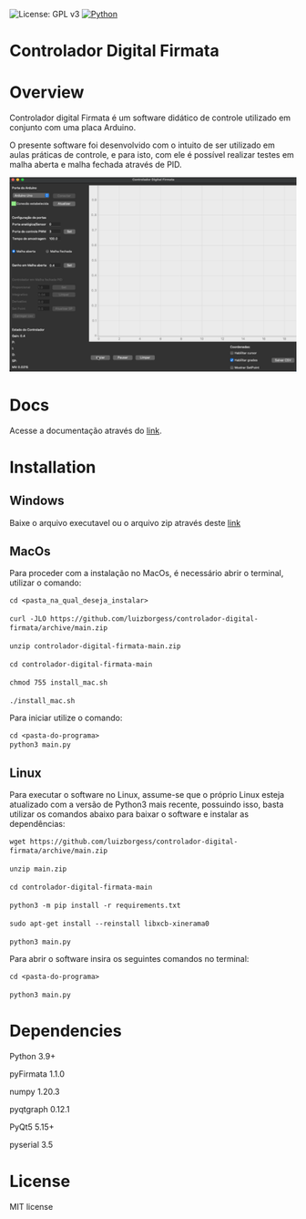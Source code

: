 ![License: GPL v3](https://img.shields.io/github/license/luizborgess/controlador-digital-firmata)
[![Python](https://img.shields.io/badge/python-3.7-blue.svg)](https://www.python.org/downloads/release/python-370/)


# Controlador Digital Firmata
 

# Overview

 Controlador digital Firmata é um software didático de controle utilizado em conjunto com uma placa Arduino. 
 
 O presente software foi desenvolvido com o intuito de ser utilizado em aulas práticas de controle, e para isto, com ele é possível realizar testes em malha aberta e malha fechada através de PID.

![](Images/4.gif)

# Docs

Acesse a documentação através do [link](https://luizborgess.github.io/controlador-digital-firmata/).

# Installation

## Windows 

Baixe o arquivo executavel ou o arquivo zip através deste [link](https://github.com/luizborgess/controlador-digital-firmata/releases)

## MacOs

Para proceder com a instalação no MacOs, é necessário abrir o terminal, utilizar o comando:
```
cd <pasta_na_qual_deseja_instalar>

curl -JLO https://github.com/luizborgess/controlador-digital-firmata/archive/main.zip

unzip controlador-digital-firmata-main.zip

cd controlador-digital-firmata-main

chmod 755 install_mac.sh

./install_mac.sh
```

Para iniciar utilize o comando:

```
cd <pasta-do-programa>
python3 main.py
```


## Linux

Para executar o software no Linux, assume-se que o próprio Linux esteja atualizado com a versão de Python3 mais recente, possuindo isso, basta utilizar os comandos abaixo para baixar o software e instalar as dependências:

```
wget https://github.com/luizborgess/controlador-digital-firmata/archive/main.zip

unzip main.zip

cd controlador-digital-firmata-main

python3 -m pip install -r requirements.txt

sudo apt-get install --reinstall libxcb-xinerama0

python3 main.py
```

Para abrir o software insira os seguintes comandos no terminal:


```
cd <pasta-do-programa>

python3 main.py
```

# Dependencies

Python 3.9+

pyFirmata 1.1.0

numpy 1.20.3

pyqtgraph 0.12.1

PyQt5 5.15+

pyserial 3.5

# License

MIT license



